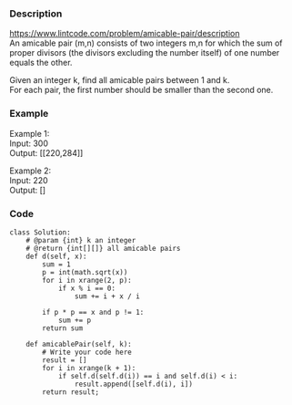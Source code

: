 ### Description
https://www.lintcode.com/problem/amicable-pair/description \
An amicable pair (m,n) consists of two integers m,n for which the sum of proper divisors (the divisors excluding the number itself) of one number equals the other.

Given an integer k, find all amicable pairs between 1 and k.\
For each pair, the first number should be smaller than the second one.

### Example
Example 1:\
Input: 300\
Output: [[220,284]] 

Example 2:\
Input: 220\
Output: []

### Code
```
class Solution:
    # @param {int} k an integer
    # @return {int[][]} all amicable pairs
    def d(self, x):
        sum = 1
        p = int(math.sqrt(x))
        for i in xrange(2, p):
            if x % i == 0:
                sum += i + x / i

        if p * p == x and p != 1:
            sum += p
        return sum

    def amicablePair(self, k):
        # Write your code here
        result = []
        for i in xrange(k + 1):
            if self.d(self.d(i)) == i and self.d(i) < i:
                result.append([self.d(i), i])
        return result;
```
